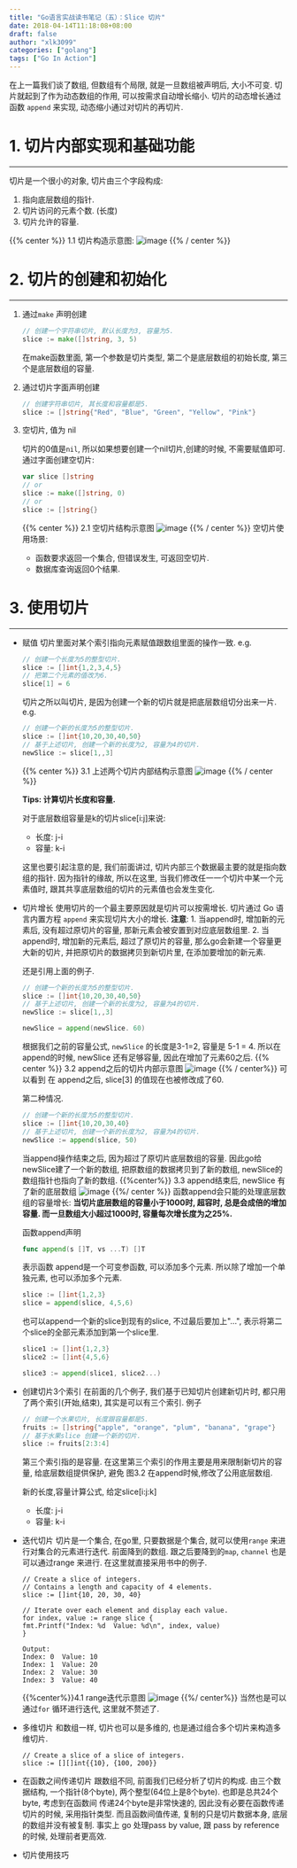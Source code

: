 ```yaml
---
title: "Go语言实战读书笔记（五）：Slice 切片"
date: 2018-04-14T11:18:08+08:00
draft: false
author: "xlk3099"
categories: ["golang"]
tags: ["Go In Action"]
---
```


在上一篇我们谈了数组, 但数组有个局限, 就是一旦数组被声明后, 大小不可变.
切片就起到了作为动态数组的作用, 可以按需求自动增长缩小.
切片的动态增长通过函数 `append` 来实现, 动态缩小通过对切片的再切片.

# 1. 切片内部实现和基础功能

---

切片是一个很小的对象, 切片由三个字段构成:

  1. 指向底层数组的指针.
  2. 切片访问的元素个数. (长度)
  3. 切片允许的容量.

{{% center %}} 1.1 切片构造示意图:
![image](https://user-images.githubusercontent.com/1768412/38764258-59a17532-3fde-11e8-9502-073092ca834c.png)
{{% / center %}}

# 2. 切片的创建和初始化

---

1. 通过`make` 声明创建

    ```go
    // 创建一个字符串切片, 默认长度为3, 容量为5.
    slice := make([]string, 3, 5)
    ```
    在make函数里面, 第一个参数是切片类型, 第二个是底层数组的初始长度, 第三个是底层数组的容量.

2. 通过切片字面声明创建

    ```go
    // 创建字符串切片, 其长度和容量都是5.
    slice := []string{"Red", "Blue", "Green", "Yellow", "Pink"}
    ```

3. 空切片, 值为 nil

    切片的0值是`nil`, 所以如果想要创建一个nil切片,创建的时候, 不需要赋值即可.
    通过字面创建空切片:

    ```go
    var slice []string
    // or
    slice := make([]string, 0)
    // or
    slice := []string{}
    ```

    {{% center %}} 2.1 空切片结构示意图
    ![image](https://user-images.githubusercontent.com/1768412/38764350-93d4bdf8-3fdf-11e8-90d7-6c402056a25c.png)
    {{% / center %}}
    空切片使用场景:
      * 函数要求返回一个集合, 但错误发生, 可返回空切片.
      * 数据库查询返回0个结果.

# 3. 使用切片

---

* 赋值
    切片里面对某个索引指向元素赋值跟数组里面的操作一致. e.g.

    ```go
    // 创建一个长度为5的整型切片.
    slice := []int{1,2,3,4,5}
    // 把第二个元素的值改为6.
    slice[1] = 6
    ```
    切片之所以叫切片, 是因为创建一个新的切片就是把底层数组切分出来一片. e.g.
    ```go
    // 创建一个新的长度为5的整型切片.
    slice := []int{10,20,30,40,50}
    // 基于上述切片, 创建一个新的长度为2, 容量为4的切片.
    newSlice := slice[1,,3]
    ```
     {{% center %}} 3.1 上述两个切片内部结构示意图
     ![image](https://user-images.githubusercontent.com/1768412/38764430-60e6085a-3fe1-11e8-8eba-b85f17c1ae0a.png)
     {{% / center %}}

    **Tips: 计算切片长度和容量.**

    对于底层数组容量是k的切片slice[i:j]来说:
    * 长度: j-i
    * 容量: k-i

    这里也要引起注意的是, 我们前面讲过, 切片内部三个数据最主要的就是指向数组的指针. 因为指针的缘故, 所以在这里, 当我们修改任一一个切片中某一个元素值时, 
    跟其共享底层数组的切片的元素值也会发生变化.

* 切片增长
    使用切片的一个最主要原因就是切片可以按需增长. 切片通过 Go 语言内置方程 `append` 来实现切片大小的增长.
    **注意**:
        1. 当append时, 增加新的元素后, 没有超过原切片的容量, 那新元素会被安置到对应底层数组里.
        2. 当append时, 增加新的元素后, 超过了原切片的容量, 那么go会新建一个容量更大新的切片, 并把原切片的数据拷贝到新切片里, 在添加要增加的新元素.

    还是引用上面的例子.
    ```go
    // 创建一个新的长度为5的整型切片.
    slice := []int{10,20,30,40,50}
    // 基于上述切片, 创建一个新的长度为2, 容量为4的切片.
    newSlice := slice[1,,3]

    newSlice = append(newSlice. 60)
    ```
    根据我们之前的容量公式, `newSlice` 的长度是3-1=2, 容量是 5-1 = 4. 所以在append的时候, newSlice 还有足够容量, 因此在增加了元素60之后.
    {{% center %}} 3.2 append之后的切片内部示意图
    ![image](https://user-images.githubusercontent.com/1768412/38764524-5b24aadc-3fe3-11e8-8411-4f56ca6e6277.png)
    {{% / center%}}
    可以看到 在 append之后, slice[3] 的值现在也被修改成了60.

    第二种情况.
    ```go
    // 创建一个新的长度为5的整型切片.
    slice := []int{10,20,30,40}
    // 基于上述切片, 创建一个新的长度为2, 容量为4的切片.
    newSlice := append(slice, 50)
    ```
    当append操作结束之后, 因为超过了原切片底层数组的容量. 因此go给newSlice建了一个新的数组, 把原数组的数据拷贝到了新的数组, newSlice的数组指针也指向了新的数组.
    {{%center%}} 3.3 append结束后, newSlice 有了新的底层数组
    ![image](https://user-images.githubusercontent.com/1768412/38764564-0d483ab2-3fe4-11e8-9e3c-50e10487f18c.png)
    {{%/ center %}}
    函数append会只能的处理底层数组的容量增长: **当切片底层数组的容量小于1000时, 超容时, 总是会成倍的增加容量. 而一旦数组大小超过1000时, 容量每次增长度为之25%.**

    函数append声明
    ```go
    func append(s []T, vs ...T) []T
    ```
    表示函数 append是一个可变参函数, 可以添加多个元素. 所以除了增加一个单独元素, 也可以添加多个元素.
    ```go
    slice := []int{1,2,3}
    slice = append(slice, 4,5,6)
    ```
    也可以append一个新的slice到现有的slice, 不过最后要加上"...", 表示将第二个slice的全部元素添加到第一个slice里.
    ```go
    slice1 := []int{1,2,3}
    slice2 := []int{4,5,6}

    slice3 := append(slice1, slice2...)

* 创建切片3个索引
    在前面的几个例子, 我们基于已知切片创建新切片时, 都只用了两个索引(开始,结束), 其实是可以有三个索引.
    例子
    ```go
    // 创建一个水果切片, 长度跟容量都是5.
    fruits := []string{"apple", "orange", "plum", "banana", "grape"}
    // 基于水果slice 创建一个新的切片.
    slice := fruits[2:3:4]
    ```
    第三个索引指的是容量. 在这里第三个索引的作用主要是用来限制新切片的容量, 给底层数组提供保护, 避免 图3.2 在append时候,修改了公用底层数组.

    新的长度,容量计算公式, 给定slice[i:j:k]
    * 长度: j-i
    * 容量: k-i

* 迭代切片
    切片是一个集合, 在go里, 只要数据是个集合, 就可以使用`range` 来进行对集合的元素进行迭代. 前面降到的数组. 跟之后要降到的`map`, `channel` 也是可以通过range 来进行.
    在这里就直接采用书中的例子.
    ```golang
    // Create a slice of integers.
    // Contains a length and capacity of 4 elements.
    slice := []int{10, 20, 30, 40}

    // Iterate over each element and display each value.
    for index, value := range slice {
    fmt.Printf("Index: %d  Value: %d\n", index, value)
    }

    Output:
    Index: 0  Value: 10
    Index: 1  Value: 20
    Index: 2  Value: 30
    Index: 3  Value: 40
    ```
    {{%center%}}4.1 range迭代示意图
    ![image](https://user-images.githubusercontent.com/1768412/38764811-64b42d02-3fe8-11e8-85e3-008fe32ec14e.png)
    {{%/ center%}}
    当然也是可以通过`for` 循环进行迭代, 这里就不赘述了.

* 多维切片
    和数组一样, 切片也可以是多维的, 也是通过组合多个切片来构造多维切片.
    ```golang
    // Create a slice of a slice of integers.
    slice := [][]int{{10}, {100, 200}}
    ```

* 在函数之间传递切片
    跟数组不同, 前面我们已经分析了切片的构成. 由三个数据结构, 一个指针(8个byte), 两个整型(64位上是8个byte). 也即是总共24个byte, 考虑到在函数间
    传递24个byte是非常快速的, 因此没有必要在函数传递切片的时候, 采用指针类型. 而且函数间值传递, 复制的只是切片数据本身, 底层的数组并没有被复制.
    事实上 go 处理pass by value, 跟 pass by reference 的时候, 处理前者更高效.

* 切片使用技巧